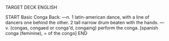 TARGET DECK
ENGLISH

START
Basic
Conga
Back: —n. 1 latin-american dance, with a line of dancers one behind the other. 2 tall narrow drum beaten with the hands. —v. (congas, congaed or conga'd, congaing) perform the conga. [spanish conga (feminine), = of the congo]
END
